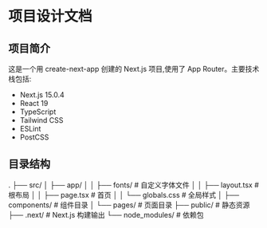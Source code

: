 # 项目设计文档

## 项目简介
这是一个用 create-next-app 创建的 Next.js 项目,使用了 App Router。主要技术栈包括:

- Next.js 15.0.4
- React 19
- TypeScript
- Tailwind CSS
- ESLint
- PostCSS

## 目录结构 
.
├── src/
│ ├── app/
│ │ ├── fonts/ # 自定义字体文件
│ │ ├── layout.tsx # 根布局
│ │ ├── page.tsx # 首页
│ │ └── globals.css # 全局样式
│ ├── components/ # 组件目录
│ └── pages/ # 页面目录
├── public/ # 静态资源
├── .next/ # Next.js 构建输出
└── node_modules/ # 依赖包